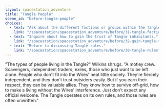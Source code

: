 ```yaml
---
layout: spacestation_adventure
title: "Tangle People"
scene_id: "before-tangle-people"
choices:
  - text: "Ask about the different factions or groups within the Tangle."
    link: "/spacestation/spacestation_adventure/before/31-tangle-factions"
  - text: "Inquire about how to gain the trust of Tangle inhabitants."
    link: "/spacestation/spacestation_adventure/before/32-gain-tangle-trust"
  - text: "Return to discussing Tangle rules."
    link: "/spacestation/spacestation_adventure/before/30-tangle-rules"
---
```


"The types of people living in the Tangle?" Wilkins shrugs. "A motley crew. Scavengers, independent traders, exiles, those who just want to be left alone. People who don't fit into the Wires' neat little society. They're fiercely independent, and they don't trust outsiders easily. But if you earn their respect, they can be valuable allies. They know how to survive off-grid, how to make a living without the Wires' interference. Just don't expect any official welcome. The Tangle operates on its own rules, and those rules are often unwritten."
